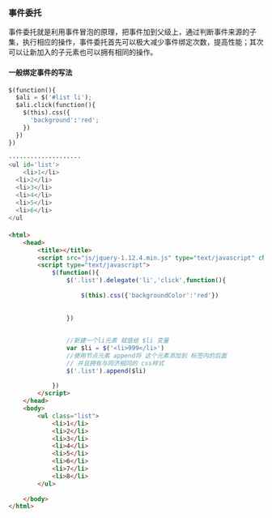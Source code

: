 ### 事件委托

事件委托就是利用事件冒泡的原理，把事件加到父级上，通过判断事件来源的子集，执行相应的操作，事件委托首先可以极大减少事件绑定次数，提高性能；其次可以让新加入的子元素也可以拥有相同的操作。

#### 一般绑定事件的写法

```python
$(function(){
  $ali = $('#list li');
  $ali.click(function(){
    $(this).css({
      'background':'red';
    })
  })
})

····················
<ul id='list'>
	<li>1</li>
  <li>2</li>
  <li>3</li>
  <li>4</li>
  <li>5</li>
  <li>6</li>
</ul
```

#### 



```html
<html>
	<head>
		<title></title>
		<script src="js/jquery-1.12.4.min.js" type="text/javascript" charset="utf-8"></script>
		<script type="text/javascript">
			$(function(){
				$('.list').delegate('li','click',function(){
					
					$(this).css({'backgroundColor':'red'})
					
					
				})
				
				
				//新建一个li元素 赋值给 $li 变量
				var $li = $('<li>999</li>')
				//使用节点元素 append将 这个元素添加到 标签内的后面
				// 并且拥有与同济相同的 css样式
				$('.list').append($li)
			
			})
		</script>
	</head>
	<body>
		<ul class="list">
			<li>1</li>
			<li>2</li>
			<li>3</li>
			<li>4</li>
			<li>5</li>
			<li>6</li>
			<li>7</li>
			<li>8</li>
		</ul>
		
	</body>
</html>
```

